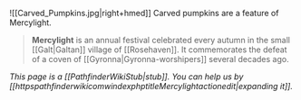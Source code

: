 ![[Carved_Pumpkins.jpg|right+hmed]] 
 Carved pumpkins are a feature of Mercylight.
> **Mercylight** is an annual festival celebrated every autumn in the small [[Galt|Galtan]] village of [[Rosehaven]]. It commemorates the defeat of a coven of [[Gyronna|Gyronna-worshipers]] several decades ago.



*This page is a [[PathfinderWikiStub|stub]]. You can help us by [[httpspathfinderwikicomwindexphptitleMercylightactionedit|expanding it]].*







